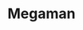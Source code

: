 ---
title: Megaman
crosslinks:
- place
- BattleNetwork
- MegaMakerOfficial
- Serendipity
- gamecollecting
- PrequelMemes
- PixelArt
- redditrequest
- Mahouka
- Gunpla
- gopro
- PAX
- osuplace
- PlaceThugs
- crtgaming
- Philippines
- nyjets
- KiDIcaruS
- Vinesauce
- games
---